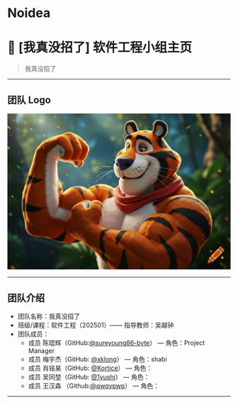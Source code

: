# Noidea
# 🚀 [我真没招了] 软件工程小组主页

> 我真没招了

---

## 团队 Logo
![团队 Logo](assets/logo.png)

---

## 团队介绍
- 团队名称：我真没招了
- 班级/课程：软件工程（202501）—— 指导教师：吴越钟
- 团队成员：
  - 成员 陈琨辉（GitHub:[@sureyoung86-byte](https://github.com/sureyoung86-byte)） — 角色：Project Manager
  - 成员 梅宇杰（GitHub: [@xklong](https://github.com/xklong)） — 角色：shabi
  - 成员 肖铭昊（GitHub: [@Kortice](https://github.com/Kortice)） — 角色：
  - 成员 吴同堃（GitHub: [@1yushi](https://github.com/1yushi)） — 角色：
  - 成员 王汉森 （Github:[@qwqvpwp](https://github.com/qwqvpwp)） — 角色：

---
